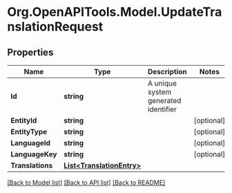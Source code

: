 
# Org.OpenAPITools.Model.UpdateTranslationRequest

## Properties

Name | Type | Description | Notes
------------ | ------------- | ------------- | -------------
**Id** | **string** | A unique system generated identifier | 
**EntityId** | **string** |  | [optional] 
**EntityType** | **string** |  | [optional] 
**LanguageId** | **string** |  | [optional] 
**LanguageKey** | **string** |  | [optional] 
**Translations** | [**List&lt;TranslationEntry&gt;**](TranslationEntry.md) |  | 

[[Back to Model list]](../README.md#documentation-for-models)
[[Back to API list]](../README.md#documentation-for-api-endpoints)
[[Back to README]](../README.md)

